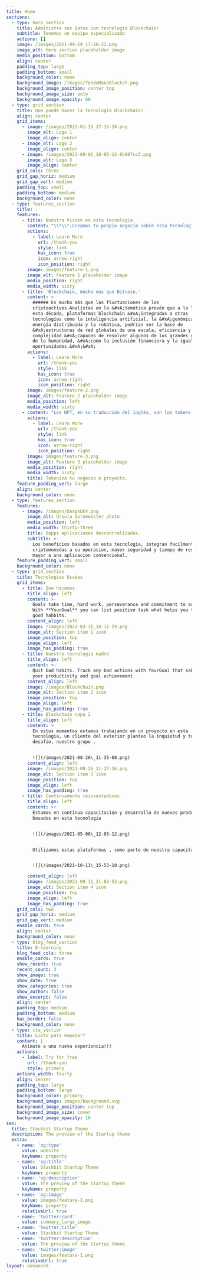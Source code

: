 ```yaml
---
title: Home
sections:
  - type: hero_section
    title: Administre sus Datos con tecnologia Blockchain!
    subtitle: Tenemos un equipo especializado
    actions: []
    image: /images/2021-09-19_17-26-22.png
    image_alt: Hero section placeholder image
    media_position: bottom
    align: center
    padding_top: large
    padding_bottom: small
    background_color: none
    background_image: /images/fondoManoBlockch.png
    background_image_position: center top
    background_image_size: auto
    background_image_opacity: 60
  - type: grid_section
    title: Que puede hacer la tecnologia Blockchain?
    align: center
    grid_items:
      - image: /images/2021-01-15_17-15-24.png
        image_alt: Logo 1
        image_align: center
      - image_alt: Logo 2
        image_align: center
      - image: /images/2021-09-01_10-05-12-8b907cc5.png
        image_alt: Logo 3
        image_align: center
    grid_cols: three
    grid_gap_horiz: medium
    grid_gap_vert: medium
    padding_top: small
    padding_bottom: medium
    background_color: none
  - type: features_section
    title: .
    features:
      - title: Nuestra Vision en esta tecnologia.
        content: "\\*\\*¡Creamos tu propio negocio sobre esta tecnologia! \\*\\*\_esto\nayuda a reducir el tiempo de ejecucion de tus transacciones en tu\nnegocio o emprendimeinto cryptodigital al proporcionarle la experiencia\nde de desarrollo y la integracion de nuevas tecnologias.\_\n\n"
        actions:
          - label: Learn More
            url: /thank-you
            style: link
            has_icon: true
            icon: arrow-right
            icon_position: right
        image: images/feature-1.png
        image_alt: Feature 1 placeholder image
        media_position: right
        media_width: sixty
      - title: 'Blockchain, mucho mas que Bitcoin.'
        content: >
          ###### Es mucho más que las fluctuaciones de los
          criptoactivos.Analistas en la &#xA;temática prevén que a lo largo de
          esta década, plataformas blockchain &#xA;integradas a otras
          tecnologías como la inteligencia artificial, la &#xA;genómica, la
          energía distribuida y la robótica, podrían ser la base de
          &#xA;estructuras de red globales de una escala, eficiencia y
          complejidad &#xA;capaces de resolver algunos de los grandes desafíos
          de la humanidad, &#xA;como la inclusión financiera y la igualdad de
          oportunidades.&#xA;&#xA;
        actions:
          - label: Learn More
            url: /thank-you
            style: link
            has_icon: true
            icon: arrow-right
            icon_position: right
        image: images/feature-2.png
        image_alt: Feature 2 placeholder image
        media_position: left
        media_width: sixty
      - content: "Los NFT, en su traducción del inglés, son los tokens no fungibles: activos digitales que no sirven como moneda transaccional, pero tienen su valor y su propia dinámica de cotización dentro del mercado en el que operan.\nPara esto mismo ofrecemos la asesoría \_ en el manejo de las diferentes plataformas que manejan estos activos no fungibles , hasta la realización de una plataforma integral de comercialización de NFT\_ y llegado el caso crear su propio TOKEN FUNGIBLE .\n"
        actions:
          - label: Learn More
            url: /thank-you
            style: link
            has_icon: true
            icon: arrow-right
            icon_position: right
        image: images/feature-3.png
        image_alt: Feature 3 placeholder image
        media_position: right
        media_width: sixty
        title: Tokeniza tu negocio o proyecto.
    feature_padding_vert: large
    align: center
    background_color: none
  - type: features_section
    features:
      - image: /images/DaapsDEV.png
        image_alt: Ursula Gurnmeister photo
        media_position: left
        media_width: thirty-three
        title: Dapps aplicaciones descentralizadas.
        subtitle: >-
          Los beneficios basados en esta tecnologia, integran facilmente las
          criptomonedas a su operacion, mayor seguridad y tiempo de respuesta
          mayor a una aplicacion convencional.
    feature_padding_vert: small
    background_color: none
  - type: grid_section
    title: Tecnologias Usadas
    grid_items:
      - title: Que hacemos
        title_align: left
        content: >-
          Goals take time, hard work, perseverance and commitment to achieve it.
          With **YourGoal** you can list positive task what helps you to create
          good habbits.
        content_align: left
        image: /images/2021-03-15_14-11-29.png
        image_alt: Section item 1 icon
        image_position: top
        image_align: left
        image_has_padding: true
      - title: Nuestro tecnologia madre
        title_align: left
        content: >-
          Quit bad habits. Track any bad actions with YourGoal that sabotage
          your productivity and goal achievement.
        content_align: left
        image: /images/Blockchain.png
        image_alt: Section item 2 icon
        image_position: top
        image_align: left
        image_has_padding: true
      - title: Blockchain capa 2
        title_align: left
        content: >
          En estos momentos estamos trabajando en un proyecto en esta
          tecnologia, un cliente del exterior planteo la inquietud y tomamos el
          desafio, nuestro grupo .


          ![](/images/2021-08-26\_11-35-08.png)
        content_align: left
        image: /images/2021-08-26_11-27-16.png
        image_alt: Section item 3 icon
        image_position: top
        image_align: left
        image_has_padding: true
      - title: Continuamente reinventadonos
        title_align: left
        content: >+
          Estamos en continua capacitacion y desarrollo de nuevos productos
          basados en esta tecnologia


          ![](/images/2021-05-06\_12-05-12.png)


          Utilizamos estas plataformas , como parte de nuestra capacitacion. 


          ![](/images/2021-10-11\_15-53-10.png)

        content_align: left
        image: /images/2021-09-11_21-03-53.png
        image_alt: Section item 4 icon
        image_position: top
        image_align: left
        image_has_padding: true
    grid_cols: two
    grid_gap_horiz: medium
    grid_gap_vert: medium
    enable_cards: true
    align: center
    background_color: none
  - type: blog_feed_section
    title: E-learning
    blog_feed_cols: three
    enable_cards: true
    show_recent: true
    recent_count: 3
    show_image: true
    show_date: true
    show_categories: true
    show_author: false
    show_excerpt: false
    align: center
    padding_top: medium
    padding_bottom: medium
    has_border: false
    background_color: none
  - type: cta_section
    title: Listo para empezar?
    content: |
      Animate a una nueva experiencia!!!
    actions:
      - label: Try for free
        url: /thank-you
        style: primary
    actions_width: fourty
    align: center
    padding_top: large
    padding_bottom: large
    background_color: primary
    background_image: images/background.svg
    background_image_position: center top
    background_image_size: cover
    background_image_opacity: 10
seo:
  title: Stackbit Startup Theme
  description: The preview of the Startup theme
  extra:
    - name: 'og:type'
      value: website
      keyName: property
    - name: 'og:title'
      value: Stackbit Startup Theme
      keyName: property
    - name: 'og:description'
      value: The preview of the Startup theme
      keyName: property
    - name: 'og:image'
      value: images/feature-1.png
      keyName: property
      relativeUrl: true
    - name: 'twitter:card'
      value: summary_large_image
    - name: 'twitter:title'
      value: Stackbit Startup Theme
    - name: 'twitter:description'
      value: The preview of the Startup theme
    - name: 'twitter:image'
      value: images/feature-1.png
      relativeUrl: true
layout: advanced
---
```

